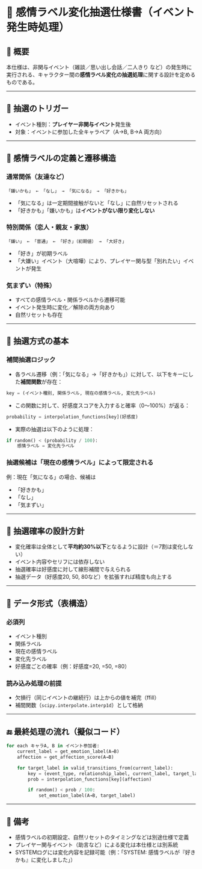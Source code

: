 
# 📘 感情ラベル変化抽選仕様書（イベント発生時処理）

## 🧭 概要

本仕様は、非関与イベント（雑談／思い出し会話／二人きり など）の発生時に実行される、キャラクター間の**感情ラベル変化の抽選処理**に関する設計を定めるものである。

---

## 🔁 抽選のトリガー

- イベント種別：**プレイヤー非関与イベント**発生後
- 対象：イベントに参加した全キャラペア（A→B, B→A 両方向）

---

## 🧩 感情ラベルの定義と遷移構造

### 通常関係（友達など）

```
「嫌いかも」 ← 「なし」 → 「気になる」 → 「好きかも」
```

- 「気になる」は一定期間接触がないと「なし」に自然リセットされる
- 「好きかも」「嫌いかも」は**イベントがない限り変化しない**

### 特別関係（恋人・親友・家族）

```
「嫌い」 ← 「普通」 ← 「好き」（初期値） → 「大好き」
```

- 「好き」が初期ラベル
- 「大嫌い」イベント（大喧嘩）により、プレイヤー関与型「別れたい」イベントが発生

### 気まずい（特殊）

- すべての感情ラベル・関係ラベルから遷移可能
- イベント発生時に変化／解除の両方向あり
- 自然リセットも存在

---

## 🎲 抽選方式の基本

### 補間抽選ロジック

- 各ラベル遷移（例：「気になる」→「好きかも」）に対して、以下をキーにした**補間関数**が存在：

```python
key = (イベント種別, 関係ラベル, 現在の感情ラベル, 変化先ラベル)
```

- この関数に対して、好感度スコアを入力すると確率（0〜100%）が返る：

```python
probability = interpolation_functions[key](好感度)
```

- 実際の抽選は以下のように処理：

```python
if random() < (probability / 100):
    感情ラベル = 変化先ラベル
```

### 抽選候補は「現在の感情ラベル」によって限定される

例：現在「気になる」の場合、候補は
- 「好きかも」
- 「なし」
- 「気まずい」

---

## 📐 抽選確率の設計方針

- 変化確率は全体として**平均約30%以下**となるように設計（＝7割は変化しない）
- イベント内容やセリフには依存しない
- 抽選確率は好感度に対して線形補間で与えられる
- 抽選データ（好感度20, 50, 80など）を拡張すれば精度も向上する

---

## 📄 データ形式（表構造）

### 必須列

- イベント種別
- 関係ラベル
- 現在の感情ラベル
- 変化先ラベル
- 好感度ごとの確率（例：好感度=20, =50, =80）

### 読み込み処理の前提

- 欠損行（同じイベントの継続行）は上からの値を補完（ffill）
- 補間関数（`scipy.interpolate.interp1d`）として格納

---

## 🔚 最終処理の流れ（擬似コード）

```python
for each キャラA, B in イベント参加者:
    current_label = get_emotion_label(A→B)
    affection = get_affection_score(A→B)

    for target_label in valid_transitions_from(current_label):
        key = (event_type, relationship_label, current_label, target_label)
        prob = interpolation_functions[key](affection)

        if random() < prob / 100:
            set_emotion_label(A→B, target_label)
```

---

## 💬 備考

- 感情ラベルの初期設定、自然リセットのタイミングなどは別途仕様で定義
- プレイヤー関与イベント（助言など）による変化は本仕様とは別系統
- SYSTEMログには変化内容を記録可能（例：「SYSTEM: 感情ラベルが『好きかも』に変化しました」）
